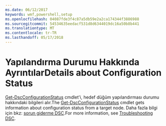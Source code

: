 ```yaml
---
ms.date: 06/12/2017
keywords: wmf,powershell,setup
ms.openlocfilehash: 04087fde3f4c87a5db59e2a2ca174344f3886988
ms.sourcegitcommit: 54534635eedacf531d8d6344019dc16a50b8b441
ms.translationtype: MT
ms.contentlocale: tr-TR
ms.lasthandoff: 05/17/2018
---
```

# <a name="details-about-configuration-status"></a><span data-ttu-id="558b5-102">Yapılandırma Durumu Hakkında Ayrıntılar</span><span class="sxs-lookup"><span data-stu-id="558b5-102">Details about Configuration Status</span></span>

<span data-ttu-id="558b5-103">[Get-DscConfigurationStatus](https://technet.microsoft.com/library/mt517868.aspx) cmdlet'i, hedef düğüm yapılandırması durumu hakkındaki bilgileri alır.</span><span class="sxs-lookup"><span data-stu-id="558b5-103">The [Get-DscConfigurationStatus](https://technet.microsoft.com/library/mt517868.aspx) cmdlet gets information about configuration status from a target node.</span></span>
<span data-ttu-id="558b5-104">Daha fazla bilgi için bkz: [sorun giderme DSC](https://msdn.microsoft.com/powershell/dsc/troubleshooting).</span><span class="sxs-lookup"><span data-stu-id="558b5-104">For more information, see [Troubleshooting DSC](https://msdn.microsoft.com/powershell/dsc/troubleshooting).</span></span>
